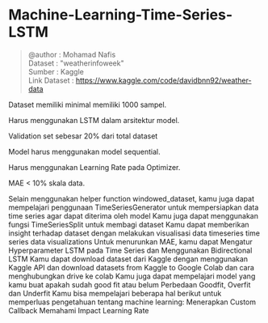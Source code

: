 # Machine-Learning-Time-Series-LSTM
> @author : Mohamad Nafis \
> Dataset : "weatherinfoweek" \
> Sumber : Kaggle \
> Link Dataset : https://www.kaggle.com/code/davidbnn92/weather-data




Dataset memiliki minimal memiliki 1000 sampel.

Harus menggunakan LSTM dalam arsitektur model.

Validation set sebesar 20% dari total dataset

Model harus menggunakan model sequential.

Harus menggunakan Learning Rate pada Optimizer.

MAE < 10% skala data.



Selain menggunakan helper function windowed_dataset, kamu juga dapat mempelajari penggunaan TimeSeriesGenerator untuk mempersiapkan data time series agar dapat diterima oleh model
Kamu juga dapat menggunakan fungsi TimeSeriesSplit untuk membagi dataset
Kamu dapat memberikan insight terhadap dataset dengan melakukan visualisasi data timeseries time series data visualizations
Untuk menurunkan MAE, kamu dapat Mengatur Hyperparameter LSTM pada Time Series dan Menggunakan Bidirectional LSTM
Kamu dapat download dataset dari Kaggle dengan menggunakan Kaggle API dan download datasets from Kaggle to Google Colab dan cara menghubungkan drive ke colab
Kamu juga dapat mempelajari model yang kamu buat apakah sudah good fit atau belum Perbedaan Goodfit, Overfit dan Underfit
Kamu bisa mempelajari beberapa hal berikut untuk memperluas pengetahuan tentang machine learning:
Menerapkan Custom Callback
Memahami Impact Learning Rate
